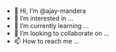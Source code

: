 - 👋 Hi, I’m @ajay-mandera
- 👀 I’m interested in ...
- 🌱 I’m currently learning ...
- 💞️ I’m looking to collaborate on ...
- 📫 How to reach me ...

<!---
ajay-mandera/ajay-mandera is a ✨ special ✨ repository because its `README.md` (this file) appears on your GitHub profile.
You can click the Preview link to take a look at your changes.
--->
